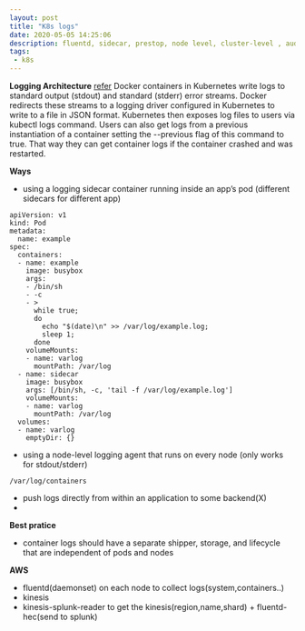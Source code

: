 ```yaml
---
layout: post
title: "K8s logs"
date: 2020-05-05 14:25:06
description: fluentd, sidecar, prestop, node level, cluster-level , audit, events
tags:
 - k8s
---
```


**Logging Architecture**
[refer](https://kubernetes.io/docs/concepts/cluster-administration/logging/)
Docker containers in Kubernetes write logs to standard output (stdout) and standard (stderr) error streams. Docker redirects these streams to a logging driver configured in Kubernetes to write to a file in JSON format. Kubernetes then exposes log files to users via kubectl logs command. Users can also get logs from a previous instantiation of a container setting the --previous flag of this command to true. That way they can get container logs if the container crashed and was restarted.

**Ways**
- using a logging sidecar container running inside an app’s pod (different sidecars for different app)
```
apiVersion: v1
kind: Pod
metadata:
  name: example
spec:
  containers:
  - name: example
    image: busybox
    args:
    - /bin/sh
    - -c
    - >
      while true;
      do
        echo "$(date)\n" >> /var/log/example.log;
        sleep 1;
      done
    volumeMounts:
    - name: varlog
      mountPath: /var/log
  - name: sidecar
    image: busybox
    args: [/bin/sh, -c, 'tail -f /var/log/example.log']
    volumeMounts:
    - name: varlog
      mountPath: /var/log
  volumes:
  - name: varlog
    emptyDir: {}
```
- using a node-level logging agent that runs on every node (only works for stdout/stderr)
```
/var/log/containers
```
- push logs directly from within an application to some backend(X)
- 

**Best pratice**
- container logs should have a separate shipper, storage, and lifecycle that are independent of pods and nodes 

**AWS**
- fluentd(daemonset) on each node to collect logs(system,containers..)
- kinesis
- kinesis-splunk-reader to get the kinesis(region,name,shard) + fluentd-hec(send to splunk)
